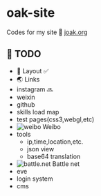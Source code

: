 oak-site
===============

Codes for my site :deciduous_tree: [joak.org](http://joak.org) 

## :dog: TODO

*  :newspaper: Layout :white_check_mark:
*  :earth_asia: Links
*  instagram :soon:
*  weixin
*  github
*  skills load map
*  test pages(css3,webgl,etc)
*  ![weibo](http://weibo.com/favicon.ico) Weibo
*  tools
   * ip,time,location,etc.
   * json view
   * base64 translation
*  ![battle.net](http://battle.net/favicon.ico) Battle net
*  eve
*  login system
*  cms
